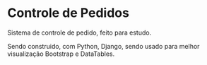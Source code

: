 # Controle de Pedidos

Sistema de controle de pedido, feito para estudo.

Sendo construido, com Python, Django, sendo usado para melhor visualização Bootstrap e DataTables.
